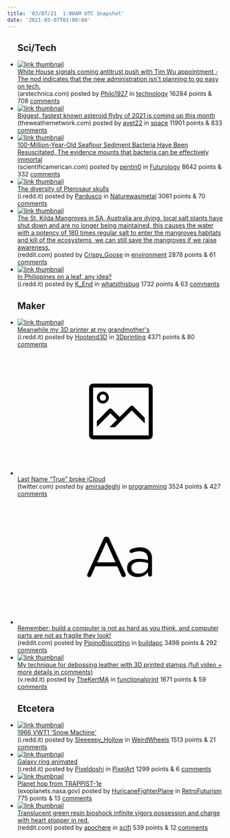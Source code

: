 ```yaml
---
title: '03/07/21  1:00AM UTC Snapshot'
date: '2021-03-07T01:00:04'
---
```

<ul>
<h2>Sci/Tech</h2>

<li><a href='https://arstechnica.com/tech-policy/2021/03/tech-critic-tim-wu-joins-biden-admin-as-tech-competition-advisor/'><img src='https://b.thumbs.redditmedia.com/EWnXkMraCXYswVoiN4IKPDm2_OTP2p1zZYqefG_1tus.jpg' alt='link thumbnail'></a><div><div class='linkTitle'><a href='https://arstechnica.com/tech-policy/2021/03/tech-critic-tim-wu-joins-biden-admin-as-tech-competition-advisor/'>White House signals coming antitrust push with Tim Wu appointment - The nod indicates that the new administration isn't planning to go easy on tech.</a></div>(arstechnica.com) posted by <a href='https://www.reddit.com/user/Philo1927'>Philo1927</a> in <a href='https://www.reddit.com/r/technology'>technology</a> 16284 points & 708 <a href='https://www.reddit.com/r/technology/comments/lz3euz/white_house_signals_coming_antitrust_push_with/'>comments</a></div></li>

<li><a href='https://www.theweathernetwork.com/ca/news/article/biggest-fastest-asteroid-flyby-of-earth-in-2021-is-coming-up-in-march'><img src='https://b.thumbs.redditmedia.com/JeUK4D9YV1eQKJtTiDNvG3ztso4oPtDalYTjC1Lj2TQ.jpg' alt='link thumbnail'></a><div><div class='linkTitle'><a href='https://www.theweathernetwork.com/ca/news/article/biggest-fastest-asteroid-flyby-of-earth-in-2021-is-coming-up-in-march'>Biggest, fastest known asteroid flyby of 2021 is coming up this month</a></div>(theweathernetwork.com) posted by <a href='https://www.reddit.com/user/avet22'>avet22</a> in <a href='https://www.reddit.com/r/space'>space</a> 11901 points & 833 <a href='https://www.reddit.com/r/space/comments/lz303f/biggest_fastest_known_asteroid_flyby_of_2021_is/'>comments</a></div></li>

<li><a href='https://www.scientificamerican.com/article/100-million-year-old-seafloor-sediment-bacteria-have-been-resuscitated/'><img src='https://b.thumbs.redditmedia.com/YF3DaWTDW14Fzex9V96MUP88RQPqIOAqFdZigY-cZYE.jpg' alt='link thumbnail'></a><div><div class='linkTitle'><a href='https://www.scientificamerican.com/article/100-million-year-old-seafloor-sediment-bacteria-have-been-resuscitated/'>100-Million-Year-Old Seafloor Sediment Bacteria Have Been Resuscitated, The evidence mounts that bacteria can be effectively immortal</a></div>(scientificamerican.com) posted by <a href='https://www.reddit.com/user/pentin0'>pentin0</a> in <a href='https://www.reddit.com/r/Futurology'>Futurology</a> 8642 points & 332 <a href='https://www.reddit.com/r/Futurology/comments/lyxx1g/100millionyearold_seafloor_sediment_bacteria_have/'>comments</a></div></li>

<li><a href='https://i.redd.it/q8hkb48hjbl61.jpg'><img src='https://b.thumbs.redditmedia.com/AxPCEZTnBfAZpdctbeGlrN1Ejg3T70bIb2XQ3XEbGcQ.jpg' alt='link thumbnail'></a><div><div class='linkTitle'><a href='https://i.redd.it/q8hkb48hjbl61.jpg'>The diversity of Pterosaur skulls</a></div>(i.redd.it) posted by <a href='https://www.reddit.com/user/Pardusco'>Pardusco</a> in <a href='https://www.reddit.com/r/Naturewasmetal'>Naturewasmetal</a> 3061 points & 70 <a href='https://www.reddit.com/r/Naturewasmetal/comments/lyrzn4/the_diversity_of_pterosaur_skulls/'>comments</a></div></li>

<li><a href='https://www.reddit.com/gallery/lyw1mo'><img src='https://b.thumbs.redditmedia.com/FvjYHBwWlO12wOZxm2pxADetDzOV2G1gsAgBqS-as5g.jpg' alt='link thumbnail'></a><div><div class='linkTitle'><a href='https://www.reddit.com/gallery/lyw1mo'>The St. Kilda Mangroves in SA, Australia are dying, local salt plants have shut down and are no longer being maintained, this causes the water with a potency of 180 times regular salt to enter the mangroves habitats and kill of the ecosystems, we can still save the mangroves if we raise awareness.</a></div>(reddit.com) posted by <a href='https://www.reddit.com/user/Crispy_Goose'>Crispy_Goose</a> in <a href='https://www.reddit.com/r/environment'>environment</a> 2878 points & 61 <a href='https://www.reddit.com/r/environment/comments/lyw1mo/the_st_kilda_mangroves_in_sa_australia_are_dying/'>comments</a></div></li>

<li><a href='https://i.redd.it/xxa6l06gcel61.jpg'><img src='https://b.thumbs.redditmedia.com/9uUBWsXFdDRiaRe1ZKQRdGMR3hOJNQRIOYp_KR-oAbw.jpg' alt='link thumbnail'></a><div><div class='linkTitle'><a href='https://i.redd.it/xxa6l06gcel61.jpg'>In Philippines on a leaf, any idea?</a></div>(i.redd.it) posted by <a href='https://www.reddit.com/user/K_End'>K_End</a> in <a href='https://www.reddit.com/r/whatsthisbug'>whatsthisbug</a> 1732 points & 63 <a href='https://www.reddit.com/r/whatsthisbug/comments/lz0269/in_philippines_on_a_leaf_any_idea/'>comments</a></div></li>

<h2>Maker</h2>

<li><a href='https://i.redd.it/l31kquogrdl61.jpg'><img src='https://b.thumbs.redditmedia.com/GPU3yoxLS1lnzbcGC1BHa5UWFaTmETp_ttGMt2YjjVA.jpg' alt='link thumbnail'></a><div><div class='linkTitle'><a href='https://i.redd.it/l31kquogrdl61.jpg'>Meanwhile my 3D printer at my grandmother's</a></div>(i.redd.it) posted by <a href='https://www.reddit.com/user/Hootend3D'>Hootend3D</a> in <a href='https://www.reddit.com/r/3Dprinting'>3Dprinting</a> 4371 points & 80 <a href='https://www.reddit.com/r/3Dprinting/comments/lyyhjy/meanwhile_my_3d_printer_at_my_grandmothers/'>comments</a></div></li>

<li><a href='https://twitter.com/RachelTrue/status/1365461618977476610'><svg version='1.1' viewBox='-34 -14 104 64' preserveAspectRatio='xMidYMid meet' xmlns='http://www.w3.org/2000/svg' xmlns:xlink='http://www.w3.org/1999/xlink'>
    <title>link thumbnail</title>
    <path d='M32,4H4A2,2,0,0,0,2,6V30a2,2,0,0,0,2,2H32a2,2,0,0,0,2-2V6A2,2,0,0,0,32,4ZM4,30V6H32V30Z'></path>
    <path d='M8.92,14a3,3,0,1,0-3-3A3,3,0,0,0,8.92,14Zm0-4.6A1.6,1.6,0,1,1,7.33,11,1.6,1.6,0,0,1,8.92,9.41Z'></path>
    <path d='M22.78,15.37l-5.4,5.4-4-4a1,1,0,0,0-1.41,0L5.92,22.9v2.83l6.79-6.79L16,22.18l-3.75,3.75H15l8.45-8.45L30,24V21.18l-5.81-5.81A1,1,0,0,0,22.78,15.37Z'></path>
    </svg></a><div><div class='linkTitle'><a href='https://twitter.com/RachelTrue/status/1365461618977476610'>Last Name “True” broke iCloud</a></div>(twitter.com) posted by <a href='https://www.reddit.com/user/amirsadeghi'>amirsadeghi</a> in <a href='https://www.reddit.com/r/programming'>programming</a> 3524 points & 427 <a href='https://www.reddit.com/r/programming/comments/lyvpai/last_name_true_broke_icloud/'>comments</a></div></li>

<li><a href='https://www.reddit.com/r/buildapc/comments/lz4o7f/remember_build_a_computer_is_not_as_hard_as_you/'><svg version='1.1' viewBox='-34 -12 104 64' preserveAspectRatio='xMidYMid slice' xmlns='http://www.w3.org/2000/svg' xmlns:xlink='http://www.w3.org/1999/xlink'>
    <title>text link thumbnail</title>
    <path d='M12.19,8.84a1.45,1.45,0,0,0-1.4-1h-.12a1.46,1.46,0,0,0-1.42,1L1.14,26.56a1.29,1.29,0,0,0-.14.59,1,1,0,0,0,1,1,1.12,1.12,0,0,0,1.08-.77l2.08-4.65h11l2.08,4.59a1.24,1.24,0,0,0,1.12.83,1.08,1.08,0,0,0,1.08-1.08,1.64,1.64,0,0,0-.14-.57ZM6.08,20.71l4.59-10.22,4.6,10.22Z'>
    </path>
    <path d='M32.24,14.78A6.35,6.35,0,0,0,27.6,13.2a11.36,11.36,0,0,0-4.7,1,1,1,0,0,0-.58.89,1,1,0,0,0,.94.92,1.23,1.23,0,0,0,.39-.08,8.87,8.87,0,0,1,3.72-.81c2.7,0,4.28,1.33,4.28,3.92v.5a15.29,15.29,0,0,0-4.42-.61c-3.64,0-6.14,1.61-6.14,4.64v.05c0,2.95,2.7,4.48,5.37,4.48a6.29,6.29,0,0,0,5.19-2.48V26.9a1,1,0,0,0,1,1,1,1,0,0,0,1-1.06V19A5.71,5.71,0,0,0,32.24,14.78Zm-.56,7.7c0,2.28-2.17,3.89-4.81,3.89-1.94,0-3.61-1.06-3.61-2.86v-.06c0-1.8,1.5-3,4.2-3a15.2,15.2,0,0,1,4.22.61Z'>
    </path>
    </svg></a><div><div class='linkTitle'><a href='https://www.reddit.com/r/buildapc/comments/lz4o7f/remember_build_a_computer_is_not_as_hard_as_you/'>Remember: build a computer is not as hard as you think, and computer parts are not as fragile they look!</a></div>(reddit.com) posted by <a href='https://www.reddit.com/user/PipinoBiscottino'>PipinoBiscottino</a> in <a href='https://www.reddit.com/r/buildapc'>buildapc</a> 3498 points & 292 <a href='https://www.reddit.com/r/buildapc/comments/lz4o7f/remember_build_a_computer_is_not_as_hard_as_you/'>comments</a></div></li>

<li><a href='https://v.redd.it/873gy7gskfl61'><img src='https://b.thumbs.redditmedia.com/m3gnZhJBJjlcoiYEZfV5nYUINyfd3wXknUcmkraEYSM.jpg' alt='link thumbnail'></a><div><div class='linkTitle'><a href='https://v.redd.it/873gy7gskfl61'>My technique for debossing leather with 3D printed stamps (full video + more details in comments)</a></div>(v.redd.it) posted by <a href='https://www.reddit.com/user/TheKertMA'>TheKertMA</a> in <a href='https://www.reddit.com/r/functionalprint'>functionalprint</a> 1671 points & 59 <a href='https://www.reddit.com/r/functionalprint/comments/lz4kbz/my_technique_for_debossing_leather_with_3d/'>comments</a></div></li>

<h2>Etcetera</h2>

<li><a href='https://i.redd.it/gc5syvaklel61.jpg'><img src='https://b.thumbs.redditmedia.com/c-BEZSwsXTk9xxFOsiIavH_1SS3rkTkgDuYsYD-AAok.jpg' alt='link thumbnail'></a><div><div class='linkTitle'><a href='https://i.redd.it/gc5syvaklel61.jpg'>1966 VWT1 'Snow Machine'</a></div>(i.redd.it) posted by <a href='https://www.reddit.com/user/Sleeeepy_Hollow'>Sleeeepy_Hollow</a> in <a href='https://www.reddit.com/r/WeirdWheels'>WeirdWheels</a> 1513 points & 21 <a href='https://www.reddit.com/r/WeirdWheels/comments/lz0u1h/1966_vwt1_snow_machine/'>comments</a></div></li>

<li><a href='https://i.redd.it/yror8qkkpfl61.gif'><img src='https://a.thumbs.redditmedia.com/RiI-VaZl1DvNqyjn_Zo1jo7xfYeDCh2sxL4oNTuuiz0.jpg' alt='link thumbnail'></a><div><div class='linkTitle'><a href='https://i.redd.it/yror8qkkpfl61.gif'>Galaxy ring animated</a></div>(i.redd.it) posted by <a href='https://www.reddit.com/user/Pixeldoshi'>Pixeldoshi</a> in <a href='https://www.reddit.com/r/PixelArt'>PixelArt</a> 1299 points & 6 <a href='https://www.reddit.com/r/PixelArt/comments/lz54t4/galaxy_ring_animated/'>comments</a></div></li>

<li><a href='https://exoplanets.nasa.gov/system/resources/detail_files/2159_webTRAPPIST-1e_LEO_12x18.jpg'><img src='https://b.thumbs.redditmedia.com/Vm_x5Zg22ohNH7qfSuatlQRDtfqlbMYX-Wxe2NhVDtA.jpg' alt='link thumbnail'></a><div><div class='linkTitle'><a href='https://exoplanets.nasa.gov/system/resources/detail_files/2159_webTRAPPIST-1e_LEO_12x18.jpg'>Planet hop from TRAPPIST-1e</a></div>(exoplanets.nasa.gov) posted by <a href='https://www.reddit.com/user/HuricaneFighterPlane'>HuricaneFighterPlane</a> in <a href='https://www.reddit.com/r/RetroFuturism'>RetroFuturism</a> 775 points & 13 <a href='https://www.reddit.com/r/RetroFuturism/comments/lyw0lg/planet_hop_from_trappist1e/'>comments</a></div></li>

<li><a href='https://www.reddit.com/gallery/lz6o88'><img src='https://b.thumbs.redditmedia.com/YOeGw2kTKSuTjQd1e1nQhlxafN2RtP8ACCj-NA9LK3g.jpg' alt='link thumbnail'></a><div><div class='linkTitle'><a href='https://www.reddit.com/gallery/lz6o88'>Translucent green resin bioshock infinite vigors possession and charge with heart stopper in red.</a></div>(reddit.com) posted by <a href='https://www.reddit.com/user/apochere'>apochere</a> in <a href='https://www.reddit.com/r/scifi'>scifi</a> 539 points & 12 <a href='https://www.reddit.com/r/scifi/comments/lz6o88/translucent_green_resin_bioshock_infinite_vigors/'>comments</a></div></li>

</ul>

